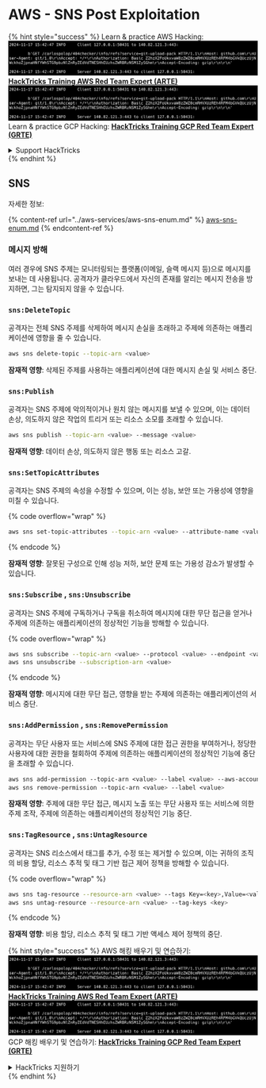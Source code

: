 # AWS - SNS Post Exploitation

{% hint style="success" %}
Learn & practice AWS Hacking:<img src="../../../.gitbook/assets/image (1).png" alt="" data-size="line">[**HackTricks Training AWS Red Team Expert (ARTE)**](https://training.hacktricks.xyz/courses/arte)<img src="../../../.gitbook/assets/image (1).png" alt="" data-size="line">\
Learn & practice GCP Hacking: <img src="../../../.gitbook/assets/image (2).png" alt="" data-size="line">[**HackTricks Training GCP Red Team Expert (GRTE)**<img src="../../../.gitbook/assets/image (2).png" alt="" data-size="line">](https://training.hacktricks.xyz/courses/grte)

<details>

<summary>Support HackTricks</summary>

* Check the [**subscription plans**](https://github.com/sponsors/carlospolop)!
* **Join the** 💬 [**Discord group**](https://discord.gg/hRep4RUj7f) or the [**telegram group**](https://t.me/peass) or **follow** us on **Twitter** 🐦 [**@hacktricks\_live**](https://twitter.com/hacktricks\_live)**.**
* **Share hacking tricks by submitting PRs to the** [**HackTricks**](https://github.com/carlospolop/hacktricks) and [**HackTricks Cloud**](https://github.com/carlospolop/hacktricks-cloud) github repos.

</details>
{% endhint %}

## SNS

자세한 정보:

{% content-ref url="../aws-services/aws-sns-enum.md" %}
[aws-sns-enum.md](../aws-services/aws-sns-enum.md)
{% endcontent-ref %}

### 메시지 방해

여러 경우에 SNS 주제는 모니터링되는 플랫폼(이메일, 슬랙 메시지 등)으로 메시지를 보내는 데 사용됩니다. 공격자가 클라우드에서 자신의 존재를 알리는 메시지 전송을 방지하면, 그는 탐지되지 않을 수 있습니다.

### `sns:DeleteTopic`

공격자는 전체 SNS 주제를 삭제하여 메시지 손실을 초래하고 주제에 의존하는 애플리케이션에 영향을 줄 수 있습니다.
```bash
aws sns delete-topic --topic-arn <value>
```
**잠재적 영향**: 삭제된 주제를 사용하는 애플리케이션에 대한 메시지 손실 및 서비스 중단.

### `sns:Publish`

공격자는 SNS 주제에 악의적이거나 원치 않는 메시지를 보낼 수 있으며, 이는 데이터 손상, 의도하지 않은 작업의 트리거 또는 리소스 소모를 초래할 수 있습니다.
```bash
aws sns publish --topic-arn <value> --message <value>
```
**잠재적 영향**: 데이터 손상, 의도하지 않은 행동 또는 리소스 고갈.

### `sns:SetTopicAttributes`

공격자는 SNS 주제의 속성을 수정할 수 있으며, 이는 성능, 보안 또는 가용성에 영향을 미칠 수 있습니다.

{% code overflow="wrap" %}
```bash
aws sns set-topic-attributes --topic-arn <value> --attribute-name <value> --attribute-value <value>
```
{% endcode %}

**잠재적 영향**: 잘못된 구성으로 인해 성능 저하, 보안 문제 또는 가용성 감소가 발생할 수 있습니다.

### `sns:Subscribe` , `sns:Unsubscribe`

공격자는 SNS 주제에 구독하거나 구독을 취소하여 메시지에 대한 무단 접근을 얻거나 주제에 의존하는 애플리케이션의 정상적인 기능을 방해할 수 있습니다.

{% code overflow="wrap" %}
```bash
aws sns subscribe --topic-arn <value> --protocol <value> --endpoint <value>
aws sns unsubscribe --subscription-arn <value>
```
{% endcode %}

**잠재적 영향**: 메시지에 대한 무단 접근, 영향을 받는 주제에 의존하는 애플리케이션의 서비스 중단.

### `sns:AddPermission` , `sns:RemovePermission`

공격자는 무단 사용자 또는 서비스에 SNS 주제에 대한 접근 권한을 부여하거나, 정당한 사용자에 대한 권한을 철회하여 주제에 의존하는 애플리케이션의 정상적인 기능에 중단을 초래할 수 있습니다.
```css
aws sns add-permission --topic-arn <value> --label <value> --aws-account-id <value> --action-name <value>
aws sns remove-permission --topic-arn <value> --label <value>
```
**잠재적 영향**: 주제에 대한 무단 접근, 메시지 노출 또는 무단 사용자 또는 서비스에 의한 주제 조작, 주제에 의존하는 애플리케이션의 정상적인 기능 중단.

### `sns:TagResource` , `sns:UntagResource`

공격자는 SNS 리소스에서 태그를 추가, 수정 또는 제거할 수 있으며, 이는 귀하의 조직의 비용 할당, 리소스 추적 및 태그 기반 접근 제어 정책을 방해할 수 있습니다.

{% code overflow="wrap" %}
```bash
aws sns tag-resource --resource-arn <value> --tags Key=<key>,Value=<value>
aws sns untag-resource --resource-arn <value> --tag-keys <key>
```
{% endcode %}

**잠재적 영향**: 비용 할당, 리소스 추적 및 태그 기반 액세스 제어 정책의 중단.

{% hint style="success" %}
AWS 해킹 배우기 및 연습하기:<img src="../../../.gitbook/assets/image (1).png" alt="" data-size="line">[**HackTricks Training AWS Red Team Expert (ARTE)**](https://training.hacktricks.xyz/courses/arte)<img src="../../../.gitbook/assets/image (1).png" alt="" data-size="line">\
GCP 해킹 배우기 및 연습하기: <img src="../../../.gitbook/assets/image (2).png" alt="" data-size="line">[**HackTricks Training GCP Red Team Expert (GRTE)**<img src="../../../.gitbook/assets/image (2).png" alt="" data-size="line">](https://training.hacktricks.xyz/courses/grte)

<details>

<summary>HackTricks 지원하기</summary>

* [**구독 계획**](https://github.com/sponsors/carlospolop) 확인하기!
* **💬 [**Discord 그룹**](https://discord.gg/hRep4RUj7f) 또는 [**텔레그램 그룹**](https://t.me/peass)에 참여하거나 **Twitter** 🐦 [**@hacktricks\_live**](https://twitter.com/hacktricks\_live)**를 팔로우하세요.**
* **[**HackTricks**](https://github.com/carlospolop/hacktricks) 및 [**HackTricks Cloud**](https://github.com/carlospolop/hacktricks-cloud) 깃허브 리포지토리에 PR을 제출하여 해킹 트릭을 공유하세요.**

</details>
{% endhint %}

